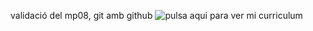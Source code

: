 validació del mp08, git amb  github
![pulsa aqui para ver mi curriculum](https://daw2sergijulia.github.io/web/)
